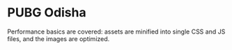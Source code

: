 # PUBG Odisha

Performance basics are covered: assets are minified into single CSS and JS files, and the images are optimized.
